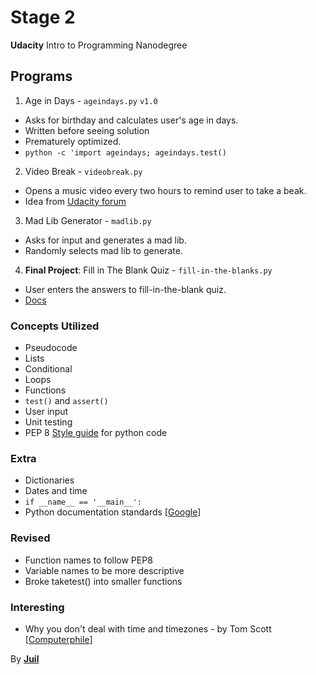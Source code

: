 # Stage 2
**Udacity** Intro to Programming Nanodegree

## Programs
1. Age in Days - ```ageindays.py``` ```v1.0```
  - Asks for birthday and calculates user's age in days.
  - Written before seeing solution
  - Prematurely optimized.
  - ```python -c 'import ageindays; ageindays.test()```
2. Video Break - ```videobreak.py```
  - Opens a music video every two hours to remind user to take a beak.
  - Idea from [Udacity forum](https://discussions.udacity.com/t/take-a-break-mini-project/123310)
3. Mad Lib Generator - ```madlib.py```
  - Asks for input and generates a mad lib.
  - Randomly selects mad lib to generate.
4. **Final Project**: Fill in The Blank Quiz - `fill-in-the-blanks.py`
  - User enters the answers to fill-in-the-blank quiz.
  - [Docs](docs/fillintheblanks.md)

### Concepts Utilized
- Pseudocode
- Lists
- Conditional
- Loops
- Functions
- ```test()``` and ```assert()```
- User input
- Unit testing
- PEP 8 [Style guide](https://www.python.org/dev/peps/pep-0008/#naming-conventions) for python code

### Extra
- Dictionaries
- Dates and time
- ```if __name__ == '__main__':```
- Python documentation standards [[Google](http://sphinxcontrib-napoleon.readthedocs.org/en/latest/example_google.html)]

### Revised
- Function names to follow PEP8
- Variable names to be more descriptive
- Broke taketest() into smaller functions

### Interesting
- Why you don't deal with time and timezones - by Tom Scott [[Computerphile](https://www.youtube.com/watch?v=-5wpm-gesOY&list=TLBBCouWmde2kE6qFG90Fsn3GusE_aTr8k)]

By [**Juil**](http://juil.me)
